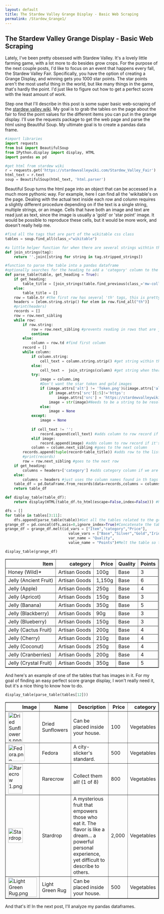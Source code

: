 ```yaml
---
layout: default
title: The Stardew Valley Grange Display - Basic Web Scraping
permalink: /Stardew_Grange1/
---
```

## The Stardew Valley Grange Display - Basic Web Scraping
Lately, I've been pretty obsessed with Stardew Valley. It's a lovely little farming game, with a lot more to do besides grow crops. For the purpose of the next couple posts, I'd like to focus on an event that happens every fall, the Stardew Valley Fair. Specifically, you have the option of creating a Grange Display, and winning gets you 1000 star points. The star points aren't the most useful thing in the world, but like many things in the game, that's hardly the point. I'd just like to figure out how to get a perfect score with the least amount of work.

Step one that I'll describe in this post is some super basic web-scraping of the [stardew valley wiki](https://stardewvalleywiki.com/). My goal is to grab the tables on the page about the fair to find the point values for the different items you can put in the grange display. I'll use the requests package to get the web page and parse the html using Beautiful Soup. My ultimate goal is to create a pandas data frame.

```python
#import libraries
import requests
from bs4 import BeautifulSoup
from IPython.display import display, HTML
import pandas as pd
```


```python
#get html from stardew wiki
r = requests.get('https://stardewvalleywiki.com/Stardew_Valley_Fair')
html_text = r.text
soup = BeautifulSoup(html_text, 'html.parser')
```

Beautiful Soup turns the html page into an object that can be accessed in a much more pythonic way. For example, here I can find all the 'wikitable's on the page. Dealing with the actual text inside each row and column requires a slightly different procedure depending on if the text is a single string, multiple strings, or an image. Cells that have both an image and text are read just as text, since the image is usually a 'gold' or 'star point' image. It would be possible to reproduce these cells, but it would be more work, and doesn't really help me.

```python
#find all the tags that are part of the wikitable css class
tables = soup.find_all(class_="wikitable")
```


```python
#a little helper function for when there are several strings withtin the same tag
def join_strings(tag):
    return ''.join([string for string in tag.stripped_strings])
```


```python
#function to parse the table into a pandas dataframe
#optionally searches for the heading to add a 'category' column to the dataframe
def parse_table(table, get_heading = True):
    if get_heading:
        table_title = [join_strings(table.find_previous(class_='mw-collapsible').th)]
    else:
        table_title = []
    row = table.tr #the first row has several 'th' tags, this is pretty general for tables on this site
    headers = [elem.string.strip() for elem in row.find_all("th")]
    #print(headers)
    records = []
    row = row.next_sibling
    while row:
        if row.string:
            row = row.next_sibling #prevents reading in rows that are just a newline without columns
            continue
        else:
            column = row.td #find first column
        record = []
        while column:
            if column.string:
                cell_text = column.string.strip() #get string within the td tag
            else:
                cell_text =  join_strings(column) #get string when there are multiple strings in a tag''.join([string for string in column.stripped_strings])
            try:
                image = column.img
                #Don't want the star token and gold images
                if (image.attrs['alt'] != 'Token.png')&(image.attrs['alt'] != 'Gold.png'):
                    if image.attrs['src'][:5]!='https':
                        image.attrs['src'] = 'https://stardewvalleywiki.com'+image.attrs['src'] #get full location
                    image = str(image)#Needs to be a string to be resolved in DataFrame
                else:
                    image = None
            except:
                image = None
            
            if cell_text != '':
                record.append(cell_text) #adds column to row record if it isn't empty
            elif image:
                record.append(image) #adds column to row record if it's an image (and just an image)
            column = column.next_sibling #goes to the next column
        records.append(tuple(record+table_title)) #adds row to the list of records
        #print(records)
        row = row.next_sibling #goes to the next row
    if get_heading:
        columns = headers+['category'] #adds category column if we are finding the table heading
    else:
        columns = headers #just uses the column names found in th tags
    table_df = pd.DataFrame.from_records(data=records,columns = columns).dropna() #creates a pandas dataframe from a list of records
    return table_df
```


```python
def display_table(table_df):
    return display(HTML(table_df.to_html(escape=False,index=False))) #helper function to make it display like I want
```


```python
dfs = []
for table in tables[3:11]:
    dfs.append(parse_table(table))#Get all the tables related to the grange display
grange_df = pd.concat(dfs,axis=0,ignore_index=True)#Concatenate the tables into one flat table
grange_df = grange_df.melt(id_vars = ["Item","category","Price"],
                             value_vars = ["Base","Silver","Gold","Iridium"],
                             var_name = "Quality",
                             value_name = "Points")#Melt the table so that the points are all in one column
```


```python
display_table(grange_df)
```


<table border="1" class="dataframe">
  <thead>
    <tr style="text-align: right;">
      <th>Item</th>
      <th>category</th>
      <th>Price</th>
      <th>Quality</th>
      <th>Points</th>
    </tr>
  </thead>
  <tbody>
    <tr>
      <td>Honey (Wild)*</td>
      <td>Artisan Goods</td>
      <td>100g</td>
      <td>Base</td>
      <td>3</td>
    </tr>
    <tr>
      <td>Jelly (Ancient Fruit)</td>
      <td>Artisan Goods</td>
      <td>1,150g</td>
      <td>Base</td>
      <td>6</td>
    </tr>
    <tr>
      <td>Jelly (Apple)</td>
      <td>Artisan Goods</td>
      <td>250g</td>
      <td>Base</td>
      <td>4</td>
    </tr>
    <tr>
      <td>Jelly (Apricot)</td>
      <td>Artisan Goods</td>
      <td>150g</td>
      <td>Base</td>
      <td>3</td>
    </tr>
    <tr>
      <td>Jelly (Banana)</td>
      <td>Artisan Goods</td>
      <td>350g</td>
      <td>Base</td>
      <td>5</td>
    </tr>
    <tr>
      <td>Jelly (Blackberry)</td>
      <td>Artisan Goods</td>
      <td>90g</td>
      <td>Base</td>
      <td>3</td>
    </tr>
    <tr>
      <td>Jelly (Blueberry)</td>
      <td>Artisan Goods</td>
      <td>150g</td>
      <td>Base</td>
      <td>3</td>
    </tr>
    <tr>
      <td>Jelly (Cactus Fruit)</td>
      <td>Artisan Goods</td>
      <td>200g</td>
      <td>Base</td>
      <td>4</td>
    </tr>
    <tr>
      <td>Jelly (Cherry)</td>
      <td>Artisan Goods</td>
      <td>210g</td>
      <td>Base</td>
      <td>4</td>
    </tr>
    <tr>
      <td>Jelly (Coconut)</td>
      <td>Artisan Goods</td>
      <td>250g</td>
      <td>Base</td>
      <td>4</td>
    </tr>
    <tr>
      <td>Jelly (Cranberries)</td>
      <td>Artisan Goods</td>
      <td>200g</td>
      <td>Base</td>
      <td>4</td>
    </tr>
    <tr>
      <td>Jelly (Crystal Fruit)</td>
      <td>Artisan Goods</td>
      <td>350g</td>
      <td>Base</td>
      <td>5</td>
    </tr>
  </tbody>
</table>

And here's an example of one of the tables that has images in it. For my goal of finding an easy perfect score grange display, I won't really need it, but it's a nice thing to know how to do.

```python
display_table(parse_table(tables[12]))
```


<table border="1" class="dataframe">
  <thead>
    <tr style="text-align: right;">
      <th>Image</th>
      <th>Name</th>
      <th>Description</th>
      <th>Price</th>
      <th>category</th>
    </tr>
  </thead>
  <tbody>
    <tr>
      <td><img alt="Dried Sunflowers.png" decoding="async" height="96" src="https://stardewvalleywiki.com/mediawiki/images/a/af/Dried_Sunflowers.png" width="48"/></td>
      <td>Dried Sunflowers</td>
      <td>Can be placed inside your house.</td>
      <td>100</td>
      <td>Vegetables</td>
    </tr>
    <tr>
      <td><img alt="Fedora.png" decoding="async" height="54" src="https://stardewvalleywiki.com/mediawiki/images/5/5e/Fedora.png" width="54"/></td>
      <td>Fedora</td>
      <td>A city-slicker's standard.</td>
      <td>500</td>
      <td>Vegetables</td>
    </tr>
    <tr>
      <td><img alt="Rarecrow 1.png" decoding="async" height="96" src="https://stardewvalleywiki.com/mediawiki/images/6/62/Rarecrow_1.png" width="48"/></td>
      <td>Rarecrow</td>
      <td>Collect them all! (1 of 8)</td>
      <td>800</td>
      <td>Vegetables</td>
    </tr>
    <tr>
      <td><img alt="Stardrop.png" decoding="async" height="48" src="https://stardewvalleywiki.com/mediawiki/images/a/a5/Stardrop.png" width="48"/></td>
      <td>Stardrop</td>
      <td>A mysterious fruit that empowers those who eat it. The flavor is like a dream... a powerful personal experience, yet difficult to describe to others.</td>
      <td>2,000</td>
      <td>Vegetables</td>
    </tr>
    <tr>
      <td><img alt="Light Green Rug.png" decoding="async" height="64" src="https://stardewvalleywiki.com/mediawiki/images/e/ec/Light_Green_Rug.png" width="94"/></td>
      <td>Light Green Rug</td>
      <td>Can be placed inside your house.</td>
      <td>500</td>
      <td>Vegetables</td>
    </tr>
  </tbody>
</table>

And that's it! In the next post, I'll analyze my pandas dataframes.

